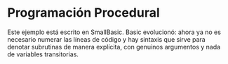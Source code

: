 
# Programación Procedural

Este ejemplo está escrito en SmallBasic. Basic evolucionó: ahora ya no
es necesario numerar las líneas de código y hay sintaxis que sirve
para denotar subrutinas de manera explícita, con genuinos argumentos y
nada de variables transitorias.

